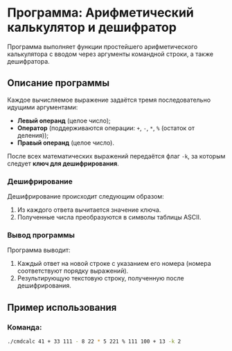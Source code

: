 # Программа: Арифметический калькулятор и дешифратор

Программа выполняет функции простейшего арифметического калькулятора с вводом через аргументы командной строки, а также дешифратора.

## Описание программы

Каждое вычисляемое выражение задаётся тремя последовательно идущими аргументами:
- **Левый операнд** (целое число);
- **Оператор** (поддерживаются операции: `+`, `-`, `*`, `%` (остаток от деления));
- **Правый операнд** (целое число).

После всех математических выражений передаётся флаг `-k`, за которым следует **ключ для дешифрирования**.

### Дешифрирование
Дешифрирование происходит следующим образом:
1. Из каждого ответа вычитается значение ключа.
2. Полученные числа преобразуются в символы таблицы ASCII.

### Вывод программы
Программа выводит:
1. Каждый ответ на новой строке с указанием его номера (номера соответствуют порядку выражений).
2. Результирующую текстовую строку, полученную после дешифрирования.

## Пример использования

### Команда:
```bash
./cmdcalc 41 + 33 111 - 8 22 * 5 221 % 111 100 + 13 -k 2
